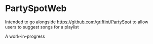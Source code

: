 PartySpotWeb
============

Intended to go alongside https://github.com/griffint/PartySpot to allow users to suggest songs for a playlist

A work-in-progress
